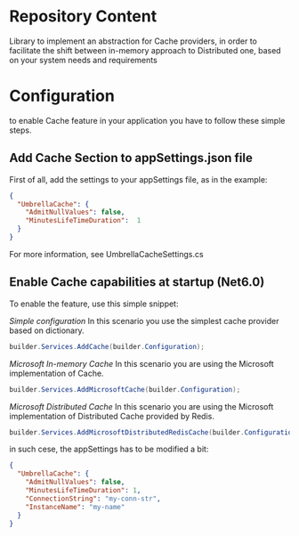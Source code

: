 # Repository Content
Library to implement an abstraction for Cache providers, in order to facilitate the shift between in-memory approach to Distributed one, based on your system needs and requirements

#  Configuration
to enable Cache feature in your application you have to follow these simple steps.

## Add Cache Section to appSettings.json file
First of all, add the settings to your appSettings file, as in the example:

```json
{
  "UmbrellaCache": {
    "AdmitNullValues": false,
    "MinutesLifeTimeDuration":  1
  }
}
```

For more information, see UmbrellaCacheSettings.cs

## Enable Cache capabilities at startup (Net6.0)
To enable the feature, use this simple snippet:

_Simple configuration_
In this scenario you use the simplest cache provider based on dictionary.

```c#
builder.Services.AddCache(builder.Configuration);
```

_Microsoft In-memory Cache_
In this scenario you are using the Microsoft implementation of Cache.

```c#
builder.Services.AddMicrosoftCache(builder.Configuration);
```

_Microsoft Distributed Cache_
In this scenario you are using the Microsoft implementation of Distributed Cache provided by Redis.

```c#
builder.Services.AddMicrosoftDistributedRedisCache(builder.Configuration);
```
in such cese, the appSettings has to be modified a bit:

```json
{
  "UmbrellaCache": {
    "AdmitNullValues": false,
    "MinutesLifeTimeDuration": 1,
    "ConnectionString": "my-conn-str",
    "InstanceName": "my-name"
  }
}
```
